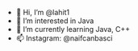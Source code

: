 - 👋 Hi, I’m @lahit1
- 👀 I’m interested in Java
- 🌱 I’m currently learning Java, C++
- 📫 Instagram: @naifcanbasci
